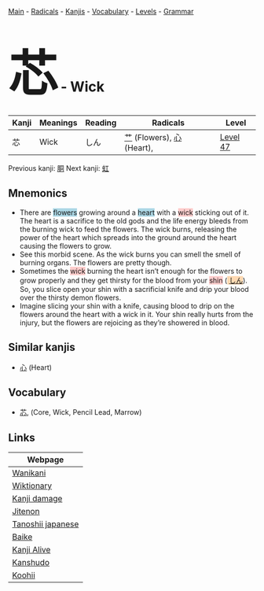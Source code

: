 <style> bigfont {font-size: 100px}</style>
[Main](../index.md) -
[Radicals](../radicals.md) -
[Kanjis](../kanjis.md) -
[Vocabulary](../vocabulary.md) -
[Levels](../levels.md) -
[Grammar](../grammar.md)
# <bigfont> 芯</bigfont> - Wick 

| Kanji | Meanings | Reading | Radicals | Level |
| --- | --- | --- | --- | --- |
| 芯 | Wick | しん | [艹](../radicals/艹.md) (Flowers), [心](../radicals/心.md) (Heart),  | [Level 47](../levels/wk_level47.md) |

Previous kanji: [胴](胴.md) Next kanji: [虹](虹.md) 

## Mnemonics
 * There are <span style="background-color:#ADD8E6"> flowers</span> growing around a <span style="background-color:#ADD8E6"> heart</span> with a <span style="background-color:#ffcccb"> wick</span> sticking out of it. The heart is a sacrifice to the old gods and the life energy bleeds from the burning wick to feed the flowers. The wick burns, releasing the power of the heart which spreads into the ground around the heart causing the flowers to grow.
* See this morbid scene. As the wick burns you can smell the smell of burning organs. The flowers are pretty though.
* Sometimes the <span style="background-color:#ffcccb"> wick</span> burning the heart isn’t enough for the flowers to grow properly and they get thirsty for the blood from your <span style="background-color:#ffcccb"> shin</span> (<span style="background-color:#fed8b1"> [しん](https://jisho.org/search/しん)</span>). So, you slice open your shin with a sacrificial knife and drip your blood over the thirsty demon flowers.
* Imagine slicing your shin with a knife, causing blood to drip on the flowers around the heart with a wick in it. Your shin really hurts from the injury, but the flowers are rejoicing as they’re showered in blood.


## Similar kanjis
 * [心](心.md) (Heart)


## Vocabulary
 * [芯](../vocabulary/芯.md), (Core, Wick, Pencil Lead, Marrow)



## Links 

| Webpage |
| --- |
| [Wanikani          ](https://www.wanikani.com/kanji/芯) |
| [Wiktionary        ](https://en.wiktionary.org/wiki/芯) |
| [Kanji damage      ](http://www.kanjidamage.com/kanji/search?utf8=✓&q=芯) |
| [Jitenon           ](https://jitenon.com/kanji/芯) |
| [Tanoshii japanese ](https://www.tanoshiijapanese.com/dictionary/kanji.cfm?k=芯) |
| [Baike             ](https://baike.baidu.com/item/芯) |
| [Kanji Alive       ](https://app.kanjialive.com/芯) |
| [Kanshudo          ](https://www.kanshudo.com/searchmn?q=芯) |
| [Koohii            ](https://kanji.koohii.com/study/kanji/芯) |
